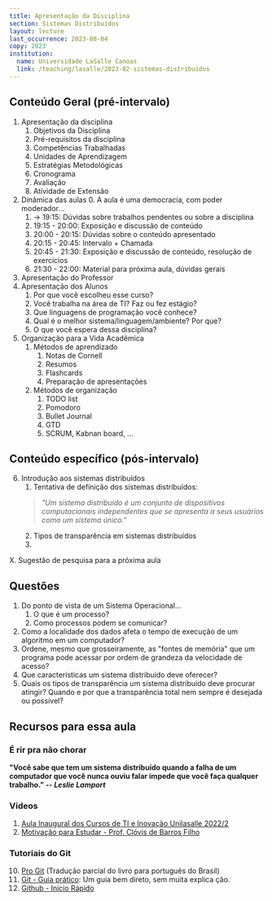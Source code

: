 ```yaml
---
title: Apresentação da Disciplina
section: Sistemas Distribuídos
layout: lecture
last_occurrence: 2023-08-04
copy: 2023
institution: 
  name: Universidade LaSalle Canoas
  link: /teaching/lasalle/2023-02-sistemas-distribuidos
---
```


## Conteúdo Geral (pré-intervalo)

1. Apresentação da disciplina
    1. Objetivos da Disciplina
    2. Pré-requisitos da disciplina
    3. Competências Trabalhadas
    4. Unidades de Aprendizagem
    5. Estratégias Metodológicas
    6. Cronograma
    7. Avaliação
    8. Atividade de Extensão
2. Dinâmica das aulas
    0. A aula é uma democracia, com poder moderador...
    1. -> 19:15: Dúvidas sobre trabalhos pendentes ou sobre a disciplina
    2. 19:15 - 20:00: Exposição e discussão de conteúdo
    3. 20:00 - 20:15: Dúvidas sobre o conteúdo apresentado
    4. 20:15 - 20:45: Intervalo + Chamada
    5. 20:45 - 21:30: Exposição e discussão de conteúdo, resolução de exercícios
    6. 21:30 - 22:00: Material para próxima aula, dúvidas gerais 
3. Apresentação do Professor
4. Apresentação dos Alunos
    1. Por que você escolheu esse curso?
    2. Você trabalha na área de TI? Faz ou fez estágio?
    3. Que linguagens de programação você conhece?
    4. Qual é o melhor sistema/linguagem/ambiente? Por que?
    5. O que você espera dessa disciplina?
5. Organização para a Vida Acadêmica
    1. Métodos de aprendizado
        1. Notas de Cornell
        2. Resumos
        3. Flashcards
        4. Preparação de apresentações
    2. Métodos de organização
        1. TODO list
        2. Pomodoro
        3. Bullet Journal
        4. GTD
        5. SCRUM, Kabnan board, ...

## Conteúdo específico (pós-intervalo)

6. Introdução aos sistemas distribuídos
    1. Tentativa de definição dos sistemas distribuídos:
    > _"Um sistema distribuído é um conjunto de dispositivos computacionais independentes que se apresenta a seus usuários como um sistema único."_
    2. Tipos de transparência em sistemas distribuídos
    3. 
X. Sugestão de pesquisa para a próxima aula

## Questões

1. Do ponto de vista de um Sistema Operacional...
    1. O que é um processo?
    2. Como processos podem se comunicar?
2. Como a localidade dos dados afeta o tempo de execução de um algoritmo em um computador? 
3. Ordene, mesmo que grosseiramente, as "fontes de memória" que um programa pode acessar por ordem de grandeza da velocidade de acesso?
4. Que características um sistema distribuído deve oferecer?
5. Quais os tipos de transparência um sistema distribuído deve procurar atingir? Quando e por que a transparência total nem sempre é desejada ou possível?


## Recursos para essa aula

### É rir pra não chorar

**"Você sabe que tem um sistema distribuído  quando a falha de um computador que você nunca ouviu falar impede que você faça qualquer trabalho." -- _Leslie Lamport_**

### Videos

1. [Aula Inaugural dos Cursos de TI e Inovação Unilasalle 2022/2](https://www.youtube.com/watch?v=pxsdiyHgZHs)
2. [Motivação para Estudar - Prof. Clóvis de Barros Filho](https://www.youtube.com/watch?v=TRPBY_lxJfE)

### Tutoriais do Git

10. [Pro Git](https://git-scm.com/book/pt-br/v2) (Tradução parcial do livro para português do Brasil)
11. [Git - Guia prático](https://rogerdudler.github.io/git-guide/index.pt_BR.html): Um guia bem direto, sem muita explica    ção.
12. [Github - Início Rápido](https://docs.github.com/pt/get-started/quickstart)

